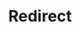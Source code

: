 ﻿---
layout: src/layouts/Redirect.astro
title: Redirect
redirect: /docs/octopus-rest-api/tentacle.exe-command-line/register-worker
pubDate:  2023-01-01
navSearch: false
navSitemap: false
navMenu: false
---
